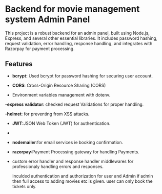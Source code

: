 # Backend for movie management system Admin Panel

This project is a robust backend for an admin panel, built using Node.js, Express, and several other essential libraries. It includes password hashing, request validation, error handling, response handling, and integrates with Razorpay for payment processing.

## Features

- **bcrypt**: Used bcrypt for password hashing for securing user account.
  
- **CORS**: Cross-Origin Resource Sharing (CORS)
  
- Environment variables management with dotenv.
  
-**express validator**: checked request Validations for proper handling.

-**helmet**: for preventing from XSS attacks.

- **JWT**:JSON Web Token (JWT) for authentication.
- 
- **nodemailer**:for email services ie booking confirmation.
- **razorpay**:Payment Processing gateway for handling Payments.

- custom error handler and response handler middlewares for professionaly handling errors and responses.

  Inculded authentication and authorization for user and Admin if admin then full access to adding movies etc is given.
  user can only book the tickets only. 